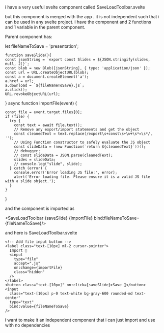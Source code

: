 i have a very useful svelte component called SaveLoadToolbar.svelte

but this component is merged with the app . it is not independent such that i can be used in any svelte project. i have the component and 2 functions and 1 variable in the parent component.


Parent component has:

  let fileNameToSave = 'presentation';

    function saveSlide(){
    const jsonString = `export const Slides = ${JSON.stringify(slides, null, 2)}`;
    const blob = new Blob([jsonString], { type: 'application/json' });
    const url = URL.createObjectURL(blob);
    const a = document.createElement('a');
    a.href = url;
    a.download = `${fileNameToSave}.js`;
    a.click();
    URL.revokeObjectURL(url);
  }
  async function importFile(event) {
    
    const file = event.target.files[0];
    if (file) {
      try {
        const text = await file.text();
        // Remove any export/import statements and get the object
        const cleanedText = text.replace(/export\s+const\s+\w+\s*=\s*/, '');
        // Using Function constructor to safely evaluate the JS object
        const slideData = (new Function(`return ${cleanedText}`))();
        // debugger;
        // const slideData = JSON.parse(cleanedText);
        slides = slideData;
        // console.log("slide", slide);
      } catch (error) {
        console.error('Error loading JS file:', error);
        alert('Error loading file. Please ensure it is a valid JS file with a slide object.');
      }
    }
  }

  and the component is imported as 


<SaveLoadToolbar {saveSlide} {importFile} bind:fileNameToSave={fileNameToSave}/>


and here is SaveLoadToolbar.svelte

<script>
    // export let createNewSlide;
    export let importFile;
    export let saveSlide;
    export let fileNameToSave;
  </script>
  
  <div class="flex p-0 m-0 bg-gray-900 text-white gap-2 py-1">
    <!-- <button class="text-[10px]" on:click={createNewSlide}>New 📰</button> -->
  
    <!-- Add file input button -->
    <label class="text-[10px] ml-2 cursor-pointer">
      Import 📂
      <input 
        type="file" 
        accept=".js"
        on:change={importFile}
        class="hidden"
      />
    </label>
    <button class="text-[10px]" on:click={saveSlide}>Save 💾</button>
    <input 
      class="text-[10px] p-0 text-white bg-gray-600 rounded-md text-center" 
      type="text" 
      bind:value={fileNameToSave} 
    />
  </div>
  
i want to make it an independent component that i can just import and use with no dependencies  